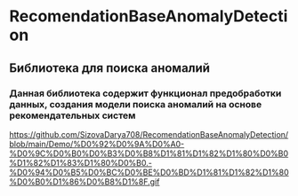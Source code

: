 # RecomendationBaseAnomalyDetection

## Библиотека для поиска аномалий

### Данная библиотека содержит функционал предобработки данных, создания модели поиска аномалий на основе рекомендательных систем


https://github.com/SizovaDarya708/RecomendationBaseAnomalyDetection/blob/main/Demo/%D0%92%D0%9A%D0%A0-%D0%9C%D0%B0%D0%B3%D0%B8%D1%81%D1%82%D1%80%D0%B0%D1%82%D1%83%D1%80%D0%B0.-%D0%94%D0%B5%D0%BC%D0%BE%D0%BD%D1%81%D1%82%D1%80%D0%B0%D1%86%D0%B8%D1%8F.gif

